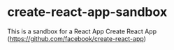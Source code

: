 # create-react-app-sandbox
This is a sandbox for a React App
Create React App (https://github.com/facebook/create-react-app)